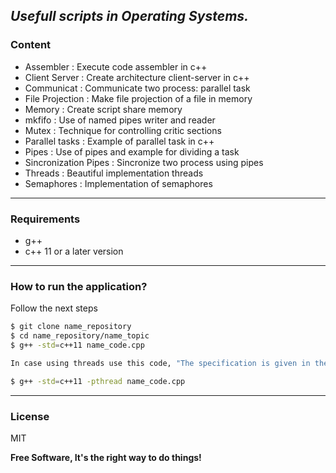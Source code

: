 ***Usefull scripts in Operating Systems.***
---

### Content

* Assembler       : Execute code assembler in c++ 
* Client Server   : Create architecture client-server in c++
* Communicat      : Communicate two process: parallel task
* File Projection : Make file projection of a file in memory
* Memory          : Create script share memory 
* mkfifo          : Use of named pipes writer and reader
* Mutex           : Technique for controlling critic sections
* Parallel tasks  : Example of parallel task in c++
* Pipes           : Use of pipes and example for dividing a task
* Sincronization Pipes : Sincronize two process using pipes
* Threads         : Beautiful implementation threads 
* Semaphores      : Implementation of semaphores


---
### Requirements
* g++
* c++ 11 or a later version


---
### How to run the application?
Follow the next steps

```sh
$ git clone name_repository
$ cd name_repository/name_topic
$ g++ -std=c++11 name_code.cpp

In case using threads use this code, "The specification is given in the header of the file"

$ g++ -std=c++11 -pthread name_code.cpp

```

---

### License

MIT

**Free Software, It's the right way  to do things!**


